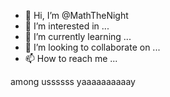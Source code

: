 - 👋 Hi, I’m @MathTheNight
- 👀 I’m interested in ...
- 🌱 I’m currently learning ...
- 💞️ I’m looking to collaborate on ...
- 📫 How to reach me ...

<!---
MathTheNight/MathTheNight is a ✨ special ✨ repository because its `README.md` (this file) appears on your GitHub profile.
You can click the Preview link to take a look at your changes.
--->

among ussssss yaaaaaaaaaay
